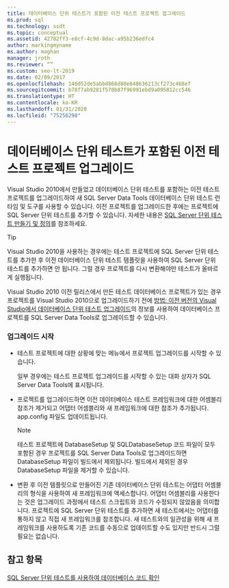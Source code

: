```yaml
---
title: 데이터베이스 단위 테스트가 포함된 이전 테스트 프로젝트 업그레이드
ms.prod: sql
ms.technology: ssdt
ms.topic: conceptual
ms.assetid: 42782ff3-e8cf-4c9d-8dac-a95b236edfc4
author: markingmyname
ms.author: maghan
manager: jroth
ms.reviewer: “”
ms.custom: seo-lt-2019
ms.date: 02/09/2017
ms.openlocfilehash: 146d52de5abbd868d80e848636213cf273c468ef
ms.sourcegitcommit: b78f7ab9281f570b87f96991ebd9a095812cc546
ms.translationtype: HT
ms.contentlocale: ko-KR
ms.lasthandoff: 01/31/2020
ms.locfileid: "75256298"
---
```

# <a name="upgrade-an-older-test-project-containing-database-unit-tests"></a>데이터베이스 단위 테스트가 포함된 이전 테스트 프로젝트 업그레이드

Visual Studio 2010에서 만들었고 데이터베이스 단위 테스트를 포함하는 이전 테스트 프로젝트를 업그레이드하여 새 SQL Server Data Tools 데이터베이스 단위 테스트 런타임 및 도구를 사용할 수 있습니다. 이전 프로젝트를 업그레이드한 후에는 프로젝트에 SQL Server 단위 테스트를 추가할 수 있습니다. 자세한 내용은 [SQL Server 단위 테스트 만들기 및 정의](../ssdt/creating-and-defining-sql-server-unit-tests.md)를 참조하세요.  
  
> [!TIP]  
> Visual Studio 2010을 사용하는 경우에는 테스트 프로젝트에 SQL Server 단위 테스트를 추가한 후 이전 데이터베이스 단위 테스트 템플릿을 사용하여 SQL Server 단위 테스트를 추가하면 안 됩니다. 그럴 경우 프로젝트를 다시 변환해야만 테스트가 올바르게 실행됩니다.  
  
Visual Studio 2010 이전 릴리스에서 만든 테스트 데이터베이스 프로젝트가 있는 경우 프로젝트를 Visual Studio 2010으로 업그레이드하기 전에 [방법: 이전 버전의 Visual Studio에서 데이터베이스 단위 테스트 업그레이드](https://msdn.microsoft.com/library/dd193412(VS.100).aspx)의 정보를 사용하여 데이터베이스 프로젝트를 SQL Server Data Tools로 업그레이드할 수 있습니다.  
  
### <a name="initiating-an-upgrade"></a>업그레이드 시작  
  
-   테스트 프로젝트에 대한 상황에 맞는 메뉴에서 프로젝트 업그레이드를 시작할 수 있습니다.  
  
    일부 경우에는 테스트 프로젝트 업그레이드를 시작할 수 있는 대화 상자가 SQL Server Data Tools에 표시됩니다.  
  
-   프로젝트를 업그레이드하면 이전 데이터베이스 테스트 프레임워크에 대한 어셈블리 참조가 제거되고 어댑터 어셈블리와 새 프레임워크에 대한 참조가 추가됩니다. app.config 파일도 업데이트됩니다.  
  
    > [!NOTE]  
    > 테스트 프로젝트에 DatabaseSetup 및 SQLDatabaseSetup 코드 파일이 모두 포함된 경우 프로젝트를 SQL Server Data Tools로 업그레이드하면 DatabaseSetup 파일이 빌드에서 제외됩니다. 빌드에서 제외된 경우 DatabaseSetup 파일을 제거할 수 있습니다.  
  
-   변환 후 이전 템플릿으로 만들어진 기존 데이터베이스 단위 테스트는 어댑터 어셈블리의 형식을 사용하여 새 프레임워크에 액세스합니다. 어댑터 어셈블리를 사용한다는 것은 업그레이드 과정에서 테스트 스크립트와 코드가 수정되지 않았음을 의미합니다. 프로젝트에 SQL Server 단위 테스트를 추가하면 새 테스트에서는 어댑터를 통하지 않고 직접 새 프레임워크를 참조합니다. 새 테스트와의 일관성을 위해 새 프레임워크를 사용하도록 기존 코드를 수동으로 업데이트할 수도 있지만 반드시 그럴 필요는 없습니다.  
  
## <a name="see-also"></a>참고 항목  
[SQL Server 단위 테스트를 사용하여 데이터베이스 코드 확인](../ssdt/verifying-database-code-by-using-sql-server-unit-tests.md)  
  
